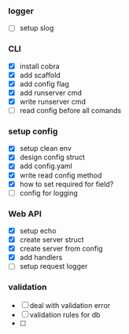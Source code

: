 ### logger
- [ ] setup slog

### CLI
- [x] install cobra
- [x] add scaffold
- [x] add config flag
- [x] add runserver cmd
- [x] write runserver cmd
- [ ] read config before all comands

### setup config
- [x] setup clean env
- [x] design config struct
- [x] add config.yaml
- [x] write read config method
- [x] how to set required for field?
- [ ] config for logging

### Web API
- [x] setup echo
- [x] create server struct
- [x] create server from config
- [x] add handlers
- [ ] setup request logger

### validation
- [ ] deal with validation error
- [ ] validation rules for db
- [ ] 
